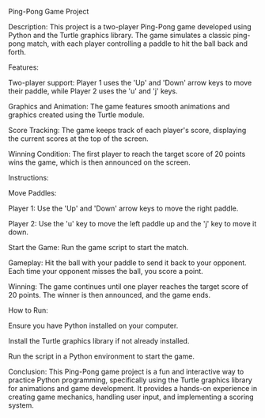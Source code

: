 Ping-Pong Game Project

Description: This project is a two-player Ping-Pong game developed using Python and the Turtle graphics library. The game simulates a classic ping-pong match, with each player controlling a paddle to hit the ball back and forth.

Features:

Two-player support: Player 1 uses the 'Up' and 'Down' arrow keys to move their paddle, while Player 2 uses the 'u' and 'j' keys.

Graphics and Animation: The game features smooth animations and graphics created using the Turtle module.

Score Tracking: The game keeps track of each player's score, displaying the current scores at the top of the screen.

Winning Condition: The first player to reach the target score of 20 points wins the game, which is then announced on the screen.

Instructions:

Move Paddles:

Player 1: Use the 'Up' and 'Down' arrow keys to move the right paddle.

Player 2: Use the 'u' key to move the left paddle up and the 'j' key to move it down.

Start the Game: Run the game script to start the match.

Gameplay: Hit the ball with your paddle to send it back to your opponent. Each time your opponent misses the ball, you score a point.

Winning: The game continues until one player reaches the target score of 20 points. The winner is then announced, and the game ends.

How to Run:

Ensure you have Python installed on your computer.

Install the Turtle graphics library if not already installed.

Run the script in a Python environment to start the game.



Conclusion:
This Ping-Pong game project is a fun and interactive way to practice Python programming, specifically using the Turtle graphics library for animations and game development. It provides a hands-on experience in creating game mechanics, handling user input, and implementing a scoring system.
